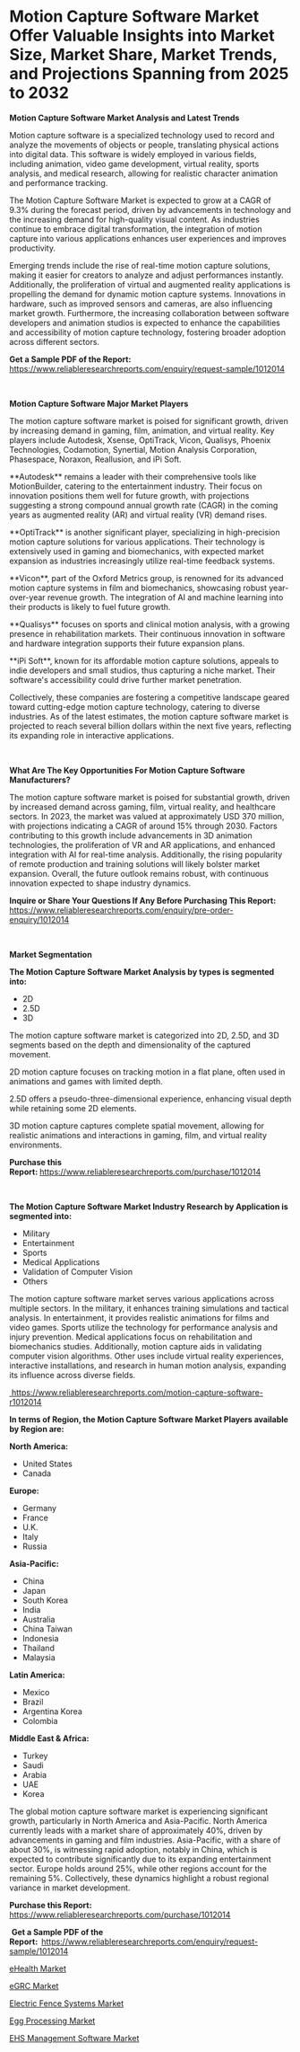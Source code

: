 <p><h1>Motion Capture Software Market Offer Valuable Insights into Market Size, Market Share, Market Trends, and Projections Spanning from 2025 to 2032</h1></p><p><strong>Motion Capture Software Market Analysis and Latest Trends</strong></p>
<p><p>Motion capture software is a specialized technology used to record and analyze the movements of objects or people, translating physical actions into digital data. This software is widely employed in various fields, including animation, video game development, virtual reality, sports analysis, and medical research, allowing for realistic character animation and performance tracking.</p><p>The Motion Capture Software Market is expected to grow at a CAGR of 9.3% during the forecast period, driven by advancements in technology and the increasing demand for high-quality visual content. As industries continue to embrace digital transformation, the integration of motion capture into various applications enhances user experiences and improves productivity. </p><p>Emerging trends include the rise of real-time motion capture solutions, making it easier for creators to analyze and adjust performances instantly. Additionally, the proliferation of virtual and augmented reality applications is propelling the demand for dynamic motion capture systems. Innovations in hardware, such as improved sensors and cameras, are also influencing market growth. Furthermore, the increasing collaboration between software developers and animation studios is expected to enhance the capabilities and accessibility of motion capture technology, fostering broader adoption across different sectors.</p></p>
<p><strong>Get a Sample PDF of the Report:&nbsp;</strong> <a href="https://www.reliableresearchreports.com/enquiry/request-sample/1012014?utm_campaign=32&utm_medium=2&utm_source=Github&utm_content=ia&utm_term=06032025&utm_id=motion-capture-software">https://www.reliableresearchreports.com/enquiry/request-sample/1012014</a></p>
<p>&nbsp;</p>
<p><strong>Motion Capture Software Major Market Players</strong></p>
<p><p>The motion capture software market is poised for significant growth, driven by increasing demand in gaming, film, animation, and virtual reality. Key players include Autodesk, Xsense, OptiTrack, Vicon, Qualisys, Phoenix Technologies, Codamotion, Synertial, Motion Analysis Corporation, Phasespace, Noraxon, Reallusion, and iPi Soft.</p><p>**Autodesk** remains a leader with their comprehensive tools like MotionBuilder, catering to the entertainment industry. Their focus on innovation positions them well for future growth, with projections suggesting a strong compound annual growth rate (CAGR) in the coming years as augmented reality (AR) and virtual reality (VR) demand rises.</p><p>**OptiTrack** is another significant player, specializing in high-precision motion capture solutions for various applications. Their technology is extensively used in gaming and biomechanics, with expected market expansion as industries increasingly utilize real-time feedback systems.</p><p>**Vicon**, part of the Oxford Metrics group, is renowned for its advanced motion capture systems in film and biomechanics, showcasing robust year-over-year revenue growth. The integration of AI and machine learning into their products is likely to fuel future growth.</p><p>**Qualisys** focuses on sports and clinical motion analysis, with a growing presence in rehabilitation markets. Their continuous innovation in software and hardware integration supports their future expansion plans.</p><p>**iPi Soft**, known for its affordable motion capture solutions, appeals to indie developers and small studios, thus capturing a niche market. Their software's accessibility could drive further market penetration.</p><p>Collectively, these companies are fostering a competitive landscape geared toward cutting-edge motion capture technology, catering to diverse industries. As of the latest estimates, the motion capture software market is projected to reach several billion dollars within the next five years, reflecting its expanding role in interactive applications.</p></p>
<p>&nbsp;</p>
<p><strong>What Are The Key Opportunities For Motion Capture Software Manufacturers?</strong></p>
<p><p>The motion capture software market is poised for substantial growth, driven by increased demand across gaming, film, virtual reality, and healthcare sectors. In 2023, the market was valued at approximately USD 370 million, with projections indicating a CAGR of around 15% through 2030. Factors contributing to this growth include advancements in 3D animation technologies, the proliferation of VR and AR applications, and enhanced integration with AI for real-time analysis. Additionally, the rising popularity of remote production and training solutions will likely bolster market expansion. Overall, the future outlook remains robust, with continuous innovation expected to shape industry dynamics.</p></p>
<p><strong>Inquire or Share Your Questions If Any Before Purchasing This Report:</strong> <a href="https://www.reliableresearchreports.com/enquiry/pre-order-enquiry/1012014?utm_campaign=32&utm_medium=2&utm_source=Github&utm_content=ia&utm_term=06032025&utm_id=motion-capture-software">https://www.reliableresearchreports.com/enquiry/pre-order-enquiry/1012014</a></p>
<p>&nbsp;</p>
<p><strong>Market Segmentation</strong></p>
<p><strong>The Motion Capture Software Market Analysis by types is segmented into:</strong></p>
<p><ul><li>2D</li><li>2.5D</li><li>3D</li></ul></p>
<p><p>The motion capture software market is categorized into 2D, 2.5D, and 3D segments based on the depth and dimensionality of the captured movement. </p><p>2D motion capture focuses on tracking motion in a flat plane, often used in animations and games with limited depth. </p><p>2.5D offers a pseudo-three-dimensional experience, enhancing visual depth while retaining some 2D elements. </p><p>3D motion capture captures complete spatial movement, allowing for realistic animations and interactions in gaming, film, and virtual reality environments.</p></p>
<p><strong>Purchase this Report:&nbsp;</strong><a href="https://www.reliableresearchreports.com/purchase/1012014?utm_campaign=32&utm_medium=2&utm_source=Github&utm_content=ia&utm_term=06032025&utm_id=motion-capture-software">https://www.reliableresearchreports.com/purchase/1012014</a></p>
<p>&nbsp;</p>
<p><strong>The Motion Capture Software Market Industry Research by Application is segmented into:</strong></p>
<p><ul><li>Military</li><li>Entertainment</li><li>Sports</li><li>Medical Applications</li><li>Validation of Computer Vision</li><li>Others</li></ul></p>
<p><p>The motion capture software market serves various applications across multiple sectors. In the military, it enhances training simulations and tactical analysis. In entertainment, it provides realistic animations for films and video games. Sports utilize the technology for performance analysis and injury prevention. Medical applications focus on rehabilitation and biomechanics studies. Additionally, motion capture aids in validating computer vision algorithms. Other uses include virtual reality experiences, interactive installations, and research in human motion analysis, expanding its influence across diverse fields.</p></p>
<p><a href="https://www.reliableresearchreports.com/motion-capture-software-r1012014?utm_campaign=32&utm_medium=2&utm_source=Github&utm_content=ia&utm_term=06032025&utm_id=motion-capture-software">&nbsp;https://www.reliableresearchreports.com/motion-capture-software-r1012014</a></p>
<p><strong>In terms of Region, the Motion Capture Software Market Players available by Region are:</strong></p>
<p>
    <p> <strong> North America: </strong>
        <ul>
            <li>United States</li>
            <li>Canada</li>
        </ul>
        </p> 
    <p> <strong> Europe: </strong>
        <ul>
            <li>Germany</li>
            <li>France</li>
            <li>U.K.</li>
            <li>Italy</li>
            <li>Russia</li>
        </ul>
        </p> 
    <p> <strong> Asia-Pacific: </strong>
        <ul>
            <li>China</li>
            <li>Japan</li>
            <li>South Korea</li>
            <li>India</li>
            <li>Australia</li>
            <li>China Taiwan</li>
            <li>Indonesia</li>
            <li>Thailand</li>
            <li>Malaysia</li>
        </ul>
        </p> 
    <p> <strong> Latin America: </strong>
        <ul>
            <li>Mexico</li>
            <li>Brazil</li>
            <li>Argentina Korea</li>
            <li>Colombia</li>
        </ul>
        </p> 
    <p> <strong> Middle East & Africa: </strong>
        <ul>
            <li>Turkey</li>
            <li>Saudi</li>
            <li>Arabia</li>
            <li>UAE</li>
            <li>Korea</li>
        </ul>
    </p>
    </p>
<p><p>The global motion capture software market is experiencing significant growth, particularly in North America and Asia-Pacific. North America currently leads with a market share of approximately 40%, driven by advancements in gaming and film industries. Asia-Pacific, with a share of about 30%, is witnessing rapid adoption, notably in China, which is expected to contribute significantly due to its expanding entertainment sector. Europe holds around 25%, while other regions account for the remaining 5%. Collectively, these dynamics highlight a robust regional variance in market development.</p></p>
<p><strong>Purchase this Report: </strong><a href="https://www.reliableresearchreports.com/purchase/1012014?utm_campaign=32&utm_medium=2&utm_source=Github&utm_content=ia&utm_term=06032025&utm_id=motion-capture-software">https://www.reliableresearchreports.com/purchase/1012014</a></p>
<p>&nbsp;<strong>Get a Sample PDF of the Report:&nbsp;&nbsp;</strong><a href="https://www.reliableresearchreports.com/enquiry/request-sample/1012014?utm_campaign=32&utm_medium=2&utm_source=Github&utm_content=ia&utm_term=06032025&utm_id=motion-capture-software">https://www.reliableresearchreports.com/enquiry/request-sample/1012014</a></p>
<p><strong></strong></p>
<p><p><a href="https://github.com/storcweithzg/Market-Research-Report-List-1/blob/main/ehealth-market.md?utm_campaign=32&utm_medium=2&utm_source=Github&utm_content=ia&utm_term=06032025&utm_id=motion-capture-software">eHealth Market</a></p><p><a href="https://github.com/azorrotutus/Market-Research-Report-List-1/blob/main/egrc-market.md?utm_campaign=32&utm_medium=2&utm_source=Github&utm_content=ia&utm_term=06032025&utm_id=motion-capture-software">eGRC Market</a></p><p><a href="https://github.com/lynlynyusay/Market-Research-Report-List-1/blob/main/electric-fence-systems-market.md?utm_campaign=32&utm_medium=2&utm_source=Github&utm_content=ia&utm_term=06032025&utm_id=motion-capture-software">Electric Fence Systems Market</a></p><p><a href="https://github.com/spoorsusama/Market-Research-Report-List-1/blob/main/egg-processing-market.md?utm_campaign=32&utm_medium=2&utm_source=Github&utm_content=ia&utm_term=06032025&utm_id=motion-capture-software">Egg Processing Market</a></p><p><a href="https://github.com/seibttullyjh/Market-Research-Report-List-1/blob/main/ehs-management-software-market.md?utm_campaign=32&utm_medium=2&utm_source=Github&utm_content=ia&utm_term=06032025&utm_id=motion-capture-software">EHS Management Software Market</a></p></p>